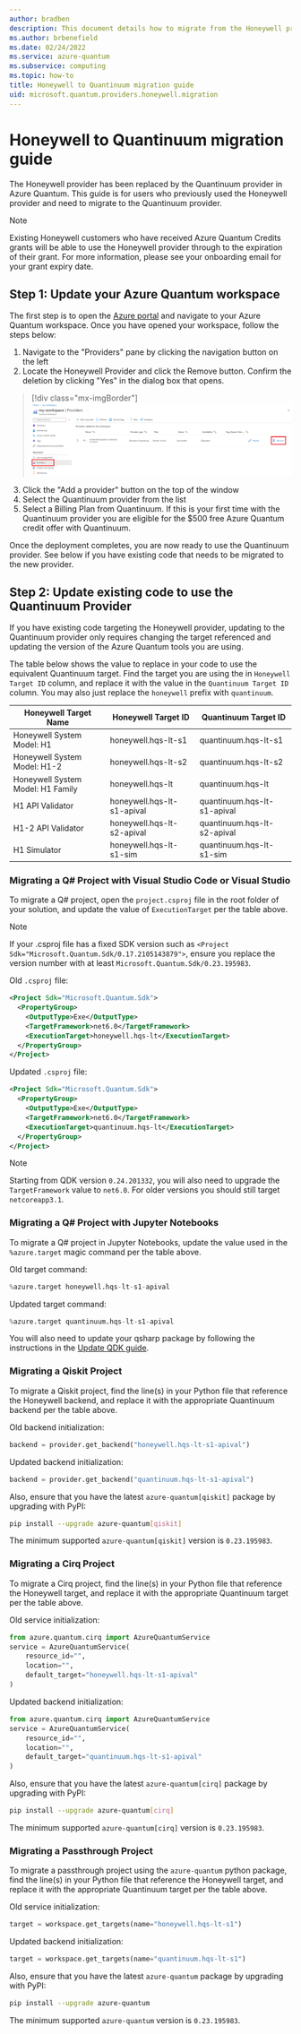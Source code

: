 ```yaml
---
author: bradben
description: This document details how to migrate from the Honeywell provide to the Quantinuum provider.
ms.author: brbenefield
ms.date: 02/24/2022
ms.service: azure-quantum
ms.subservice: computing
ms.topic: how-to
title: Honeywell to Quantinuum migration guide
uid: microsoft.quantum.providers.honeywell.migration
---
```


# Honeywell to Quantinuum migration guide

The Honeywell provider has been replaced by the Quantinuum provider in Azure Quantum. This guide is for users who previously used the Honeywell provider and need to migrate to the Quantinuum provider.

> [!Note]
> Existing Honeywell customers who have received Azure Quantum Credits grants will be able to use the Honeywell provider through to the expiration of their grant. For more information, please see your onboarding email for your grant expiry date.

## Step 1: Update your Azure Quantum workspace

The first step is to open the [Azure portal](https://portal.azure.com) and navigate to your Azure Quantum workspace. Once you have opened your workspace, follow the steps below:

1. Navigate to the "Providers" pane by clicking the navigation button on the left
2. Locate the Honeywell Provider and click the Remove button. Confirm the deletion by clicking "Yes" in the dialog box that opens.

  > [!div class="mx-imgBorder"]
  > ![The Providers pane with the old Honeywell provider](./media/honeywell-migration/honeywell-migration-remove-provider.png)

3. Click the "Add a provider" button on the top of the window
4. Select the Quantinuum provider from the list
5. Select a Billing Plan from Quantinuum. If this is your first time with the Quantinuum provider you are eligible for the $500 free Azure Quantum credit offer with Quantinuum.

Once the deployment completes, you are now ready to use the Quantinuum provider. See below if you have existing code that needs to be migrated to the new provider.

## Step 2: Update existing code to use the Quantinuum Provider

If you have existing code targeting the Honeywell provider, updating to the Quantinuum provider only requires changing the target referenced and updating the version of the Azure Quantum tools you are using.

The table below shows the value to replace in your code to use the equivalent Quantinuum target. Find the target you are using the in `Honeywell Target ID` column, and replace it with the value in the `Quantinuum Target ID` column. You may also just replace the `honeywell` prefix with `quantinuum`.

| Honeywell Target Name | Honeywell Target ID | Quantinuum Target ID |
|-----------------------|---------------------|----------------------|
| Honeywell System Model: H1        | honeywell.hqs-lt-s1        | quantinuum.hqs-lt-s1        |
| Honeywell System Model: H1-2      | honeywell.hqs-lt-s2        | quantinuum.hqs-lt-s2        |
| Honeywell System Model: H1 Family | honeywell.hqs-lt           | quantinuum.hqs-lt           |
| H1 API Validator                  | honeywell.hqs-lt-s1-apival | quantinuum.hqs-lt-s1-apival |
| H1-2 API Validator                | honeywell.hqs-lt-s2-apival | quantinuum.hqs-lt-s2-apival |
| H1 Simulator                      | honeywell.hqs-lt-s1-sim    | quantinuum.hqs-lt-s1-sim    |

### Migrating a Q# Project with Visual Studio Code or Visual Studio
To migrate a Q# project, open the `project.csproj` file in the root folder of your solution, and update the value of `ExecutionTarget` per the table above.

> [!Note]
> If your .csproj file has a fixed SDK version such as `<Project Sdk="Microsoft.Quantum.Sdk/0.17.2105143879">`, ensure you replace the version number with at least `Microsoft.Quantum.Sdk/0.23.195983`.

Old `.csproj` file:
```xml
<Project Sdk="Microsoft.Quantum.Sdk">
  <PropertyGroup>
    <OutputType>Exe</OutputType>
    <TargetFramework>net6.0</TargetFramework>
    <ExecutionTarget>honeywell.hqs-lt</ExecutionTarget>
  </PropertyGroup>
</Project>
```

Updated `.csproj` file:
```xml
<Project Sdk="Microsoft.Quantum.Sdk">
  <PropertyGroup>
    <OutputType>Exe</OutputType>
    <TargetFramework>net6.0</TargetFramework>
    <ExecutionTarget>quantinuum.hqs-lt</ExecutionTarget>
  </PropertyGroup>
</Project>
```

> [!Note]
> Starting from QDK version `0.24.201332`, you will also need to upgrade the `TargetFramework` value to `net6.0`. For older versions you should still target `netcoreapp3.1`.

### Migrating a Q# Project with Jupyter Notebooks
To migrate a Q# project in Jupyter Notebooks, update the value used in the `%azure.target` magic command per the table above.

Old target command:
```py
%azure.target honeywell.hqs-lt-s1-apival
```

Updated target command:
```py
%azure.target quantinuum.hqs-lt-s1-apival
```

You will also need to update your qsharp package by following the instructions in the [Update QDK guide](xref:microsoft.quantum.update-qdk).

### Migrating a Qiskit Project
To migrate a Qiskit project, find the line(s) in your Python file that reference the Honeywell backend, and replace it with the appropriate Quantinuum backend per the table above.

Old backend initialization:
```python
backend = provider.get_backend("honeywell.hqs-lt-s1-apival")
```

Updated backend initialization:
```python
backend = provider.get_backend("quantinuum.hqs-lt-s1-apival")
```

Also, ensure that you have the latest `azure-quantum[qiskit]` package by upgrading with PyPI:
```bash
pip install --upgrade azure-quantum[qiskit]
```

The minimum supported `azure-quantum[qiskit]` version is `0.23.195983`.

### Migrating a Cirq Project
To migrate a Cirq project, find the line(s) in your Python file that reference the Honeywell target, and replace it with the appropriate Quantinuum target per the table above.

Old service initialization:
```python
from azure.quantum.cirq import AzureQuantumService
service = AzureQuantumService(
    resource_id="",
    location="",
    default_target="honeywell.hqs-lt-s1-apival"
)
```

Updated backend initialization:
```python
from azure.quantum.cirq import AzureQuantumService
service = AzureQuantumService(
    resource_id="",
    location="",
    default_target="quantinuum.hqs-lt-s1-apival"
)
```

Also, ensure that you have the latest `azure-quantum[cirq]` package by upgrading with PyPI:
```bash
pip install --upgrade azure-quantum[cirq]
```

The minimum supported `azure-quantum[cirq]` version is `0.23.195983`.

### Migrating a Passthrough Project
To migrate a passthrough project using the `azure-quantum` python package, find the line(s) in your Python file that reference the Honeywell target, and replace it with the appropriate Quantinuum target per the table above.

Old service initialization:
```python
target = workspace.get_targets(name="honeywell.hqs-lt-s1")
```

Updated backend initialization:
```python
target = workspace.get_targets(name="quantinuum.hqs-lt-s1")
```

Also, ensure that you have the latest `azure-quantum` package by upgrading with PyPI:
```bash
pip install --upgrade azure-quantum
```

The minimum supported `azure-quantum` version is `0.23.195983`.
